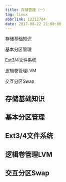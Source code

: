 ```yaml
---
title: 存储管理（一）
tag: linux
abbrlink: 122127d4
date: 2017-08-22 21:00:00
---
```


存储基础知识

基本分区管理

Ext3/4文件系统

逻辑卷管理LVM

交互分区Swap

<!--more-->

## 存储基础知识

## 基本分区管理

## Ext3/4文件系统

## 逻辑卷管理LVM

## 交互分区Swap